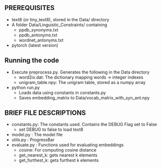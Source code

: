 ## PREREQUISITES
* text8 (or tiny_text8), stored in the Data/ directory
* A folder Data/Linguistic_Constraints/ containing
    * ppdb_synonyms.txt
    * ppdb_antonyms.txt
    * wordnet_antonyms.txt
* pytorch (latest version)


## Running the code
* Execute preprocess.py. Generates the following in the Data directory
    * word2ix.dat: The dictionary mapping words -> integer indexes
    * unigram_table.npy: The unigram table, stored as a numpy array
* python run.py
    * Loads data using constants in constants.py
    * Saves embedding_matrix to Data/vocab_matrix_with_syn_ant.npy


## BRIEF FILE DESCRIPTIONS
* constants.py: The constants used. Contains the DEBUG Flag set to False
    * set DEBUG to false to load text8
* model.py : The model file
* utils.py : ProgressBar
* evaluate.py : Functions used for evaluating embeddings
    * cosine: For computing cosine distance
    * get_nearest_k: gets nearest k  elements
    * get_furthest_k: gets furthest k elements

